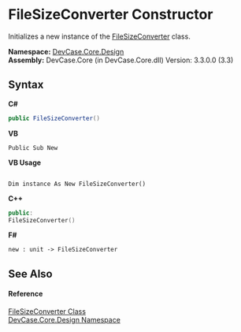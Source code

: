 # FileSizeConverter Constructor 
 

Initializes a new instance of the <a href="T_DevCase_Core_Design_FileSizeConverter">FileSizeConverter</a> class.

**Namespace:**&nbsp;<a href="N_DevCase_Core_Design">DevCase.Core.Design</a><br />**Assembly:**&nbsp;DevCase.Core (in DevCase.Core.dll) Version: 3.3.0.0 (3.3)

## Syntax

**C#**<br />
``` C#
public FileSizeConverter()
```

**VB**<br />
``` VB
Public Sub New
```

**VB Usage**<br />
``` VB Usage

Dim instance As New FileSizeConverter()
```

**C++**<br />
``` C++
public:
FileSizeConverter()
```

**F#**<br />
``` F#
new : unit -> FileSizeConverter
```


## See Also


#### Reference
<a href="T_DevCase_Core_Design_FileSizeConverter">FileSizeConverter Class</a><br /><a href="N_DevCase_Core_Design">DevCase.Core.Design Namespace</a><br />